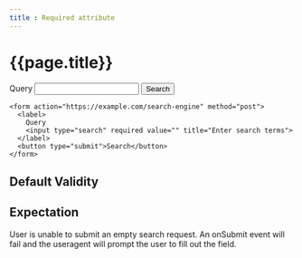 ```yaml
---
title : Required attribute
---
```

# {{page.title}}

<form action="https://example.com/search-engine" method="get">
  <label>
    Query
    <input id="q" name="q" type="search" required value="" title="Enter search terms">
  </label>
  <button type="submit">Search</button>
</form>

~~~
<form action="https://example.com/search-engine" method="post">
  <label>
    Query
    <input type="search" required value="" title="Enter search terms">
  </label>
  <button type="submit">Search</button>
</form>
~~~
## Default Validity
<div id="validityReport">
<script>document.write('<p>valueMissing: ' + q.validity.valueMissing + '</p><p>valid: ' + q.validity.valid + '</p>');</script>
</div>


## Expectation
User is unable to submit an empty search request.  An onSubmit event will fail and the useragent will prompt the user to fill out the field.
